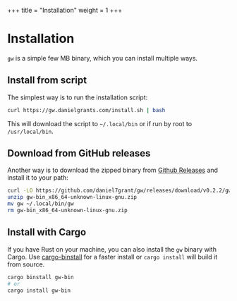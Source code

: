 +++
title = "Installation"
weight = 1
+++

# Installation

`gw` is a simple few MB binary, which you can install multiple ways.

## Install from script

The simplest way is to run the installation script:

```sh
curl https://gw.danielgrants.com/install.sh | bash
```

This will download the script to `~/.local/bin` or if run by root to `/usr/local/bin`.

## Download from GitHub releases

Another way is to download the zipped binary from [Github Releases](https://github.com/daniel7grant/gw/releases) and install it to your path:

```sh
curl -LO https://github.com/daniel7grant/gw/releases/download/v0.2.2/gw-bin_x86_64-unknown-linux-gnu.zip
unzip gw-bin_x86_64-unknown-linux-gnu.zip
mv gw ~/.local/bin/gw
rm gw-bin_x86_64-unknown-linux-gnu.zip
```

## Install with Cargo

If you have Rust on your machine, you can also install the `gw` binary with Cargo. Use [cargo-binstall](https://github.com/cargo-bins/cargo-binstall) for a faster install or `cargo install` will build it from source.

```sh
cargo binstall gw-bin
# or
cargo install gw-bin
```
